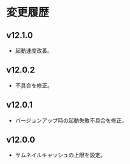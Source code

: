 # 変更履歴

## v12.1.0
* 起動速度改善。

## v12.0.2
* 不具合を修正。

## v12.0.1
* バージョンアップ時の起動失敗不具合を修正。

## v12.0.0
* サムネイルキャッシュの上限を設定。
